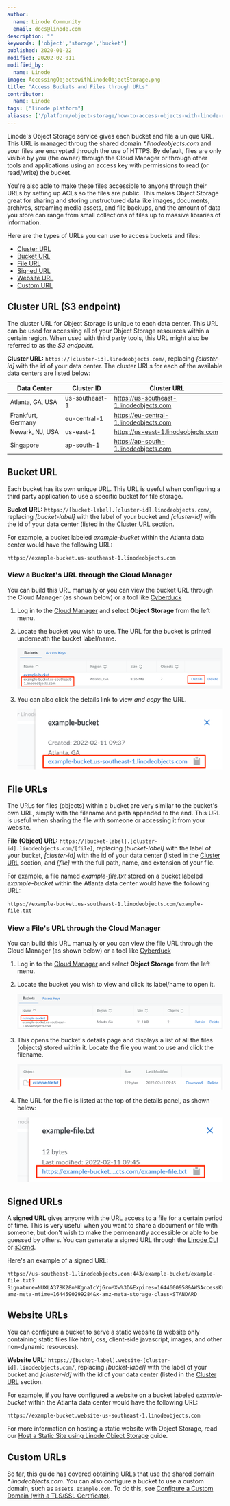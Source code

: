```yaml
---
author:
  name: Linode Community
  email: docs@linode.com
description: ""
keywords: ['object','storage','bucket']
published: 2020-01-22
modified: 20202-02-011
modified_by:
  name: Linode
image: AccessingObjectswithLinodeObjectStorage.png
title: "Access Buckets and Files through URLs"
contributor:
  name: Linode
tags: ["linode platform"]
aliases: ['/platform/object-storage/how-to-access-objects-with-linode-object-storage/','/guides/how-to-access-objects-with-linode-object-storage/','/products/storage/object-storage/guides/access-objects/']
---
```


Linode's Object Storage service gives each bucket and file a unique URL. This URL is managed throug the shared domain *\*.linodeobjects.com* and your files are encrypted through the use of HTTPS. By default, files are only visible by you (the owner) through the Cloud Manager or through other tools and applications using an access key with permissions to read (or read/write) the bucket.

You're also able to make these files accessible to anyone through their URLs by setting up ACLs so the files are public. This makes Object Storage great for sharing and storing unstructured data like images, documents, archives, streaming media assets, and file backups, and the amount of data you store can range from small collections of files up to massive libraries of information.

Here are the types of URLs you can use to access buckets and files:

- [Cluster URL](#cluster-url-s3-endpoint)
- [Bucket URL](#bucket-url)
- [File URL](#file-urls)
- [Signed URL](#signed-urls)
- [Website URL](#website-urls)
- [Custom URL](#custom-urls)

## Cluster URL (S3 endpoint)

The cluster URL for Object Storage is unique to each data center. This URL can be used for accessing all of your Object Storage resources within a certain region. When used with third party tools, this URL might also be referred to as the *S3 endpoint*.

**Cluster URL:** `https://[cluster-id].linodeobjects.com/`, replacing *[cluster-id]* with the id of your data center. The cluster URLs for each of the available data centers are listed below:

| Data Center | Cluster ID | Cluster URL |
| --| -- | -- |
| Atlanta, GA, USA | us-southeast-1 | https://us-southeast-1.linodeobjects.com |
| Frankfurt, Germany | eu-central-1 | https://eu-central-1.linodeobjects.com |
| Newark, NJ, USA | us-east-1 | https://us-east-1.linodeobjects.com |
| Singapore | ap-south-1 | https://ap-south-1.linodeobjects.com |

## Bucket URL

Each bucket has its own unique URL. This URL is useful when configuring a third party application to use a specific bucket for file storage.

**Bucket URL:** `https://[bucket-label].[cluster-id].linodeobjects.com/`, replacing *[bucket-label]* with the label of your bucket and *[cluster-id]* with the id of your data center (listed in the [Cluster URL](#cluster-url-s3-endpoint) section.

For example, a bucket labeled *example-bucket* within the Atlanta data center would have the following URL:

    https://example-bucket.us-southeast-1.linodeobjects.com

### View a Bucket's URL through the Cloud Manager

You can build this URL manually or you can view the bucket URL through the Cloud Manager (as shown below) or a tool like [Cyberduck](/docs/products/storage/object-storage/guides/cyberduck/#obtain-the-url-of-a-file)

1. Log in to the [Cloud Manager](https://cloud.linode.com/) and select **Object Storage** from the left menu.

1.  Locate the bucket you wish to use. The URL for the bucket is printed underneath the bucket label/name.

    ![](bucket-url.png)

1. You can also click the details link to view *and copy* the URL.

    ![](bucket-url-details.png)

## File URLs

The URLs for files (objects) within a bucket are very similar to the bucket's own URL, simply with the filename and path appended to the end. This URL is useful when sharing the file with someone or accessing it from your website.

**File (Object) URL:** `https://[bucket-label].[cluster-id].linodeobjects.com/[file]`, replacing *[bucket-label]* with the label of your bucket, *[cluster-id]* with the id of your data center (listed in the [Cluster URL](#cluster-url-s3-endpoint) section, and *[file]* with the full path, name, and extension of your file.

For example, a file named *example-file.txt* stored on a bucket labeled *example-bucket* within the Atlanta data center would have the following URL:

    https://example-bucket.us-southeast-1.linodeobjects.com/example-file.txt

### View a File's URL through the Cloud Manager

You can build this URL manually or you can view the file URL through the Cloud Manager (as shown below) or a tool like [Cyberduck](/docs/products/storage/object-storage/guides/cyberduck/#obtain-the-url-of-a-file)

1. Log in to the [Cloud Manager](https://cloud.linode.com/) and select **Object Storage** from the left menu.

1. Locate the bucket you wish to view and click its label/name to open it.

    ![](open-bucket.png)

1. This opens the bucket's details page and displays a list of all the files (objects) stored within it. Locate the file you want to use and click the filename.

    ![](object-detail.png)

1. The URL for the file is listed at the top of the details panel, as shown below:

    ![](object-detail-panel.png)

## Signed URLs

A **signed URL** gives anyone with the URL access to a file for a certain period of time. This is very useful when you want to share a document or file with someone, but don't wish to make the permenantly accessible or able to be guessed by others. You can generate a signed URL through the [Linode CLI](/docs/products/storage/object-storage/guides/linode-cli/#create-a-signed-url-with-the-cli) or [s3cmd](/docs/products/storage/object-storage/guides/s3cmd/#create-a-signed-url-with-s3cmd).

Here's an example of a signed URL:

    https://us-southeast-1.linodeobjects.com:443/example-bucket/example-file.txt?Signature=NUXLA378K28nMKgnaIcYjGroMXw%3D&Expires=1644600958&AWSAccessKeyId=YFULT4UZZULG82GFPQE2&x-amz-meta-mtime=1644590299284&x-amz-meta-storage-class=STANDARD

## Website URLs

You can configure a bucket to serve a static website (a website only containing static files like html, css, client-side javascript, images, and other non-dynamic resources).

**Website URL:** `https://[bucket-label].website-[cluster-id].linodeobjects.com/`, replacing *[bucket-label]* with the label of your bucket and *[cluster-id]* with the id of your data center (listed in the [Cluster URL](#cluster-url-s3-endpoint) section.

For example, if you have configured a website on a bucket labeled *example-bucket* within the Atlanta data center would have the following URL:

    https://example-bucket.website-us-southeast-1.linodeobjects.com

For more information on hosting a static website with Object Storage, read our [Host a Static Site using Linode Object Storage](/docs/platform/object-storage/host-static-site-object-storage/) guide.

## Custom URLs

So far, this guide has covered obtaining URLs that use the shared domain *\*.linodeobjects.com*. You can also configure a bucket to use a custom domain, such as `assets.example.com`. To do this, see [Configure a Custom Domain (with a TLS/SSL Certificate)](/docs/products/storage/object-storage/guides/custom-domain/).